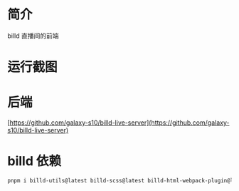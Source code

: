 # 简介

billd 直播间的前端

# 运行截图

# 后端

[https://github.com/galaxy-s10/billd-live-server](https://github.com/galaxy-s10/billd-live-server)

# billd 依赖

```bash
pnpm i billd-utils@latest billd-scss@latest billd-html-webpack-plugin@latest billd-deploy@latest
```
